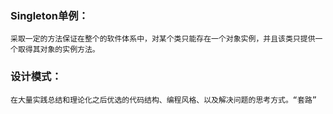 ### Singleton单例：
    采取一定的方法保证在整个的软件体系中，对某个类只能存在一个对象实例，并且该类只提供一个取得其对象的实例方法。
### 设计模式：
    在大量实践总结和理论化之后优选的代码结构、编程风格、以及解决问题的思考方式。“套路”